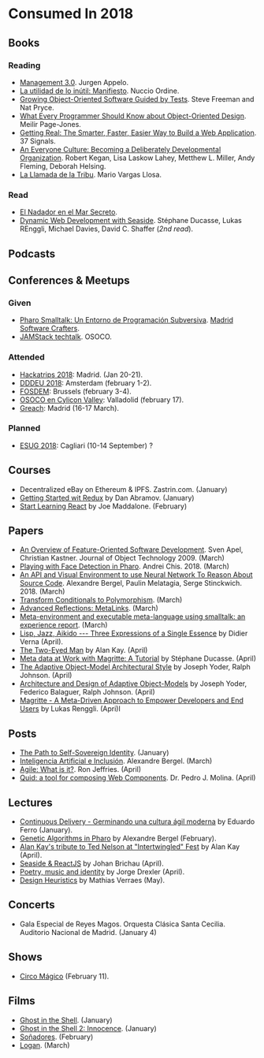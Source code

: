 # Consumed In 2018


## Books

### Reading

- [Management 3.0](). Jurgen Appelo.
- [La utilidad de lo inútil: Manifiesto](https://www.goodreads.com/book/show/19097397-la-utilidad-de-lo-in-til?ac). Nuccio Ordine.
- [Growing Object-Oriented Software Guided by Tests](https://www.goodreads.com/book/show/4268826-growing-object-oriented-software-guided-by-tests). Steve Freeman and Nat Pryce.
- [What Every Programmer Should Know about Object-Oriented Design](What_Every_Programmer_Should_Know_about_Object_Oriented_Design). Meilir Page-Jones.
- [Getting Real: The Smarter, Faster, Easier Way to Build a Web Application](https://www.goodreads.com/book/show/447648.Getting_Real). 37 Signals.
- [An Everyone Culture: Becoming a Deliberately Developmental Organization](https://www.goodreads.com/book/show/25159550-an-everyone-culture). Robert Kegan, Lisa Laskow Lahey, Metthew L. Miller, Andy Fleming, Deborah Helsing.
- [La Llamada de la Tribu](https://www.goodreads.com/book/show/38649613-la-llamada-de-la-tribu). Mario Vargas Llosa.

### Read

- [El Nadador en el Mar Secreto](https://www.goodreads.com/book/show/23572099-el-nadador-en-el-mar-secreto).
- [Dynamic Web Development with Seaside](https://www.goodreads.com/book/show/9615140-dynamic-web-development-with-seaside). Stéphane Ducasse, Lukas REnggli, Michael Davies, David C. Shaffer (*2nd read*).

## Podcasts

## Conferences & Meetups

### Given

- [Pharo Smalltalk: Un Entorno de Programación Subversiva](https://osoco.es/introduccion-pharo-madswcr/). [Madrid Software Crafters](https://www.meetup.com/madswcraft/events/243717931/).
- [JAMStack techtalk](https://osoco.es/thoughts/2017/12/jamstack-techtalk/). OSOCO.

### Attended

- [Hackatrips 2018](http://www.hackatrips.com/): Madrid. (Jan 20-21).
- [DDDEU 2018](https://dddeurope.com/2018/): Amsterdam (february 1-2).
- [FOSDEM](https://fosdem.org/2018/): Brussels (february 3-4).
- [OSOCO en Cylicon Valley](https://www.meetup.com/Cylicon-Valley/events/246649744/): Valladolid (february 17).
- [Greach](http://2018.greachconf.com): Madrid (16-17 March).

### Planned

- [ESUG 2018](http://www.esug.org/wiki/pier/Conferences/2018): Cagliari (10-14 September) ?

## Courses

- Decentralized eBay on Ethereum & IPFS. Zastrin.com. (January)
- [Getting Started wit Redux](https://egghead.io/courses/getting-started-with-redux) by Dan Abramov. (January)
- [Start Learning React](https://egghead.io/courses/start-learning-react) by Joe Maddalone. (February)

## Papers

- [An Overview of Feature-Oriented Software Development](http://www.jot.fm/issues/issue_2009_07/column5.pdf). Sven Apel, Christian Kastner. Journal of Object Technology 2009. (March)
- [Playing with Face Detection in Pharo](https://medium.com/@Chis_Andrei/playing-with-face-detection-in-pharo-e6dd297e0ca3). Andrei Chis. 2018. (March)
- [An API and Visual Environment to use Neural Network To Reason About Source Code](http://bergel.eu/MyPapers/Berg18-APIForNN.pdf). Alexandre Bergel, Paulin Melatagia, Serge Stinckwich. 2018. (March)
- [Transform Conditionals to Polymorphism](http://scg.unibe.ch/archive/papers/Duca00cTransform.pdf). (March)
- [Advanced Reflections: MetaLinks](http://marcusdenker.de/talks/18LectureMetaLinks/MetaLinks.pdf). (March)
- [Meta-environment and executable meta-language using smalltalk: an experience report](http://scg.unibe.ch/archive/drafts/Duca08a-Sosym-ExecutableMetaLanguage.pdf). (March)
- [Lisp, Jazz, Aikido --- Three Expressions of a Single Essence](https://arxiv.org/pdf/1804.00485.pdf) by Didier Verna (April).
- [The Two-Eyed Man](https://link.springer.com/content/pdf/10.1007%2F978-3-319-16925-5.pdf) by Alan Kay. (April)
- [Meta data at Work with Magritte: A Tutorial](https://bintray.com/squarebracketassociates/wip/download_file?file_path=magritte-wip.pdf) by Stéphane Ducasse. (April)
- [The Adaptive Object-Model Architectural Style](http://www.adaptiveobjectmodel.com/WICSA3/ArchitectureOfAOMsWICSA3.pdf) by Joseph Yoder, Ralph Johnson. (April)
- [Architecture and Design of Adaptive Object-Models](http://www.adaptiveobjectmodel.com/OOPSLA2001/AOMIntriguingTechPaper.pdf) by Joseph Yoder, Federico Balaguer, Ralph Johnson. (April)
- [Magritte - A Meta-Driven Approach to Empower Developers and End Users](http://scg.unibe.ch/archive/papers/Reng07aMagritte.pdf) by Lukas Renggli. (Apri)l

## Posts

- [The Path to Self-Sovereign Identity](http://www.lifewithalacrity.com/2016/04/the-path-to-self-soverereign-identity.html). (January)
- [Inteligencia Artificial e Inclusión](http://www.uchile.cl/noticias/139987/inteligencia-artificial-e-inclusion). Alexandre Bergel. (March)
- [Agile: What is it?](https://ronjeffries.com/articles/018-01ff/agile-riff/). Ron Jeffries. (April)
- [Quid: a tool for composing Web Components](https://medium.com/@pjmolina/quid-6d89b0ec58d5). Dr. Pedro J. Molina. (April)

## Lectures

- [Continuous Delivery - Germinando una cultura ágil moderna](http://www.eferro.net/2018/01/code-continious-delivery-germinando-una.html) by Eduardo Ferro (January).
- [Genetic Algorithms in Pharo](https://www.youtube.com/watch?v=ZB1U259wPaA) by Alexandre Bergel (February).
- [Alan Kay's tribute to Ted Nelson at "Intertwingled" Fest](https://www.youtube.com/watch?v=AnrlSqtpOkw) by Alan Kay (April).
- [Seaside & ReactJS](https://www.youtube.com/watch?v=1eSGO7QSz5c) by Johan Brichau (April).
- [Poetry, music and identity](https://www.youtube.com/watch?v=C2p42GASnUo) by Jorge Drexler (April).
- [Design Heuristics](https://skillsmatter.com/skillscasts/11685-we-are-delighted-to-have-mathias-verraes-at-ddd-exchange-2018) by Mathias Verraes (May).

## Concerts

- Gala Especial de Reyes Magos. Orquesta Clásica Santa Cecilia. Auditorio Nacional de Madrid. (January 4)

## Shows

- [Circo Mágico](https://elcircomagico.es/) (February 11).

## Films

- [Ghost in the Shell](http://www.imdb.com/title/tt1219827/). (January)
- [Ghost in the Shell 2: Innocence](https://en.wikipedia.org/wiki/Ghost_in_the_Shell_2:_Innocence). (January)
- [Soñadores](https://es.wikipedia.org/wiki/So%C3%B1adores). (February)
- [Logan](http://www.imdb.com/title/tt3315342/). (March)

